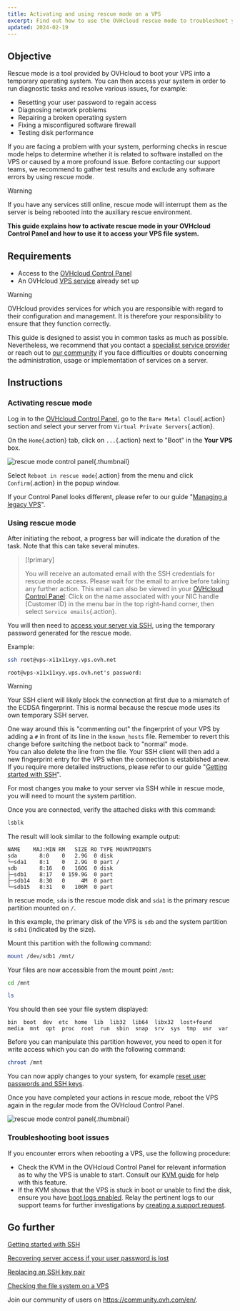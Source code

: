 ```yaml
---
title: Activating and using rescue mode on a VPS
excerpt: Find out how to use the OVHcloud rescue mode to troubleshoot your VPS and run system checks
updated: 2024-02-19
---
```


## Objective

Rescue mode is a tool provided by OVHcloud to boot your VPS into a temporary operating system. You can then access your system in order to run diagnostic tasks and resolve various issues, for example:

- Resetting your user password to regain access
- Diagnosing network problems
- Repairing a broken operating system
- Fixing a misconfigured software firewall 
- Testing disk performance

If you are facing a problem with your system, performing checks in rescue mode helps to determine whether it is related to software installed on the VPS or caused by a more profound issue. Before contacting our support teams, we recommend to gather test results and exclude any software errors by using rescue mode.

> [!warning]
>
> If you have any services still online, rescue mode will interrupt them as the server is being rebooted into the auxiliary rescue environment.
>

**This guide explains how to activate rescue mode in your OVHcloud Control Panel and how to use it to access your VPS file system.**

## Requirements

- Access to the [OVHcloud Control Panel](https://ca.ovh.com/auth/?action=gotomanager&from=https://www.ovh.com/asia/&ovhSubsidiary=asia)
- An OVHcloud [VPS service](https://www.ovhcloud.com/asia/vps/) already set up

> [!warning]
>OVHcloud provides services for which you are responsible with regard to their configuration and management. It is therefore your responsibility to ensure that they function correctly.
>
>This guide is designed to assist you in common tasks as much as possible. Nevertheless, we recommend that you contact a [specialist service provider](https://partner.ovhcloud.com/asia/directory/) or reach out to [our community](https://community.ovh.com/en/) if you face difficulties or doubts concerning the administration, usage or implementation of services on a server.
>

## Instructions

### Activating rescue mode

Log in to the [OVHcloud Control Panel](https://ca.ovh.com/auth/?action=gotomanager&from=https://www.ovh.com/asia/&ovhSubsidiary=asia), go to the `Bare Metal Cloud`{.action} section and select your server from `Virtual Private Servers`{.action}.

On the `Home`{.action} tab, click on `...`{.action} next to "Boot" in the **Your VPS** box.

![rescue mode control panel](images/rescue_new.png){.thumbnail}

Select `Reboot in rescue mode`{.action} from the menu and click `Confirm`{.action} in the popup window.

If your Control Panel looks different, please refer to our guide "[Managing a legacy VPS](/pages/bare_metal_cloud/virtual_private_servers/vps_legacy_control_panel)".

### Using rescue mode

After initiating the reboot, a progress bar will indicate the duration of the task. Note that this can take several minutes.

> [!primary]
>
> You will receive an automated email with the SSH credentials for rescue mode access. Please wait for the email to arrive before taking any further action. This email can also be viewed in your [OVHcloud Control Panel](https://www.ovh.com/auth/?action=gotomanager&from=https://www.ovh.co.uk/&ovhSubsidiary=GB): Click on the name associated with your NIC handle (Customer ID) in the menu bar in the top right-hand corner, then select `Service emails`{.action}.
>

You will then need to [access your server via SSH](/pages/bare_metal_cloud/dedicated_servers/ssh_introduction), using the temporary password generated for the rescue mode.

Example:

```bash
ssh root@vps-x11x11xyy.vps.ovh.net
```

```console
root@vps-x11x11xyy.vps.ovh.net's password:
```

> [!warning]
> 
> Your SSH client will likely block the connection at first due to a mismatch of the ECDSA fingerprint. This is normal because the rescue mode uses its own temporary SSH server.
>
> One way around this is "commenting out" the fingerprint of your VPS by adding a `#` in front of its line in the `known_hosts` file. Remember to revert this change before switching the netboot back to "normal" mode.<br>You can also delete the line from the file. Your SSH client will then add a new fingerprint entry for the VPS when the connection is established anew. If you require more detailed instructions, please refer to our guide "[Getting started with SSH](/pages/bare_metal_cloud/dedicated_servers/ssh_introduction#login)".
>

For most changes you make to your server via SSH while in rescue mode, you will need to mount the system partition.

Once you are connected, verify the attached disks with this command:

```bash
lsblk
```

The result will look similar to the following example output:

```console
NAME    MAJ:MIN RM   SIZE RO TYPE MOUNTPOINTS
sda       8:0    0   2.9G  0 disk
└─sda1    8:1    0   2.9G  0 part /
sdb       8:16   0   160G  0 disk
├─sdb1    8:17   0 159.9G  0 part
├─sdb14   8:30   0     4M  0 part
└─sdb15   8:31   0   106M  0 part
```

In rescue mode, `sda` is the rescue mode disk and `sda1` is the primary rescue partition mounted on `/`.

In this example, the primary disk of the VPS is `sdb` and the system partition is `sdb1` (indicated by the size).

Mount this partition with the following command:

```bash
mount /dev/sdb1 /mnt/
```

Your files are now accessible from the mount point `/mnt`:

```bash
cd /mnt
```

```bash
ls
```

You should then see your file system displayed:

```console
bin  boot  dev  etc  home  lib  lib32  lib64  libx32  lost+found  media  mnt  opt  proc  root  run  sbin  snap  srv  sys  tmp  usr  var
```

Before you can manipulate this partition however, you need to open it for write access which you can do with the following command:

```bash
chroot /mnt
```

You can now apply changes to your system, for example [reset user passwords and SSH keys](#gofurther).

Once you have completed your actions in rescue mode, reboot the VPS again in the regular mode from the OVHcloud Control Panel.

![rescue mode control panel](images/rescue_exit.png){.thumbnail}

### Troubleshooting boot issues

If you encounter errors when rebooting a VPS, use the following procedure:

- Check the KVM in the OVHcloud Control Panel for relevant information as to why the VPS is unable to start. Consult our [KVM guide](/pages/bare_metal_cloud/virtual_private_servers/using_kvm_for_vps) for help with this feature.
- If the KVM shows that the VPS is stuck in boot or unable to find the disk, ensure you have [boot logs enabled](/pages/bare_metal_cloud/virtual_private_servers/bootlog_display_kvm). Relay the pertinent logs to our support teams for further investigations by [creating a support request](https://help.ovhcloud.com/csm?id=csm_get_help).


<a name="gofurther"></a>

## Go further

[Getting started with SSH](/pages/bare_metal_cloud/dedicated_servers/ssh_introduction)

[Recovering server access if your user password is lost](/pages/bare_metal_cloud/dedicated_servers/replacing-user-password)

[Replacing an SSH key pair](/pages/bare_metal_cloud/dedicated_servers/replacing-lost-ssh-key)

[Checking the file system on a VPS](/pages/bare_metal_cloud/virtual_private_servers/check-filesystem)

Join our community of users on <https://community.ovh.com/en/>.